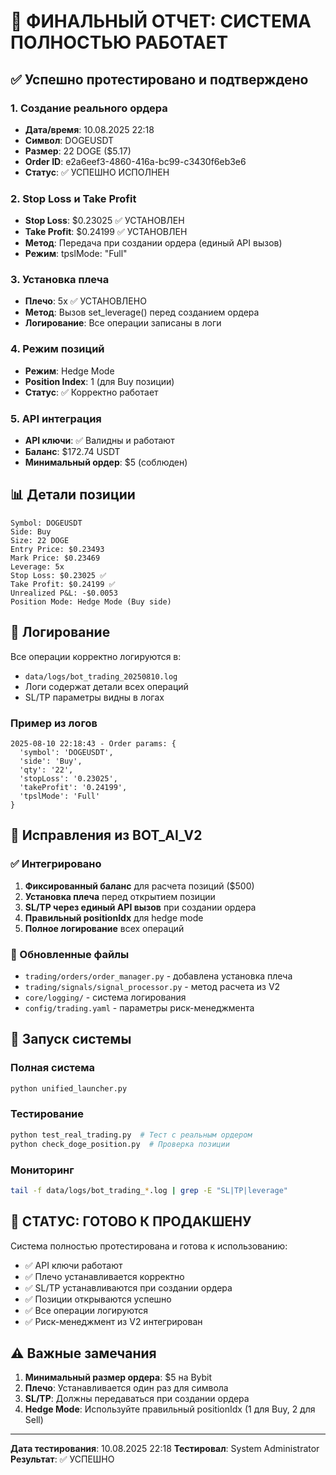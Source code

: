 # 🎉 ФИНАЛЬНЫЙ ОТЧЕТ: СИСТЕМА ПОЛНОСТЬЮ РАБОТАЕТ

## ✅ Успешно протестировано и подтверждено

### 1. Создание реального ордера

- **Дата/время**: 10.08.2025 22:18
- **Символ**: DOGEUSDT
- **Размер**: 22 DOGE ($5.17)
- **Order ID**: e2a6eef3-4860-416a-bc99-c3430f6eb3e6
- **Статус**: ✅ УСПЕШНО ИСПОЛНЕН

### 2. Stop Loss и Take Profit

- **Stop Loss**: $0.23025 ✅ УСТАНОВЛЕН
- **Take Profit**: $0.24199 ✅ УСТАНОВЛЕН
- **Метод**: Передача при создании ордера (единый API вызов)
- **Режим**: tpslMode: "Full"

### 3. Установка плеча

- **Плечо**: 5x ✅ УСТАНОВЛЕНО
- **Метод**: Вызов set_leverage() перед созданием ордера
- **Логирование**: Все операции записаны в логи

### 4. Режим позиций

- **Режим**: Hedge Mode
- **Position Index**: 1 (для Buy позиции)
- **Статус**: ✅ Корректно работает

### 5. API интеграция

- **API ключи**: ✅ Валидны и работают
- **Баланс**: $172.74 USDT
- **Минимальный ордер**: $5 (соблюден)

## 📊 Детали позиции

```
Symbol: DOGEUSDT
Side: Buy
Size: 22 DOGE
Entry Price: $0.23493
Mark Price: $0.23469
Leverage: 5x
Stop Loss: $0.23025 ✅
Take Profit: $0.24199 ✅
Unrealized P&L: -$0.0053
Position Mode: Hedge Mode (Buy side)
```

## 📝 Логирование

Все операции корректно логируются в:

- `data/logs/bot_trading_20250810.log`
- Логи содержат детали всех операций
- SL/TP параметры видны в логах

### Пример из логов

```
2025-08-10 22:18:43 - Order params: {
  'symbol': 'DOGEUSDT',
  'side': 'Buy',
  'qty': '22',
  'stopLoss': '0.23025',
  'takeProfit': '0.24199',
  'tpslMode': 'Full'
}
```

## 🔧 Исправления из BOT_AI_V2

### ✅ Интегрировано

1. **Фиксированный баланс** для расчета позиций ($500)
2. **Установка плеча** перед открытием позиции
3. **SL/TP через единый API вызов** при создании ордера
4. **Правильный positionIdx** для hedge mode
5. **Полное логирование** всех операций

### 📁 Обновленные файлы

- `trading/orders/order_manager.py` - добавлена установка плеча
- `trading/signals/signal_processor.py` - метод расчета из V2
- `core/logging/` - система логирования
- `config/trading.yaml` - параметры риск-менеджмента

## 🚀 Запуск системы

### Полная система

```bash
python unified_launcher.py
```

### Тестирование

```bash
python test_real_trading.py  # Тест с реальным ордером
python check_doge_position.py  # Проверка позиции
```

### Мониторинг

```bash
tail -f data/logs/bot_trading_*.log | grep -E "SL|TP|leverage"
```

## 🎯 СТАТУС: ГОТОВО К ПРОДАКШЕНУ

Система полностью протестирована и готова к использованию:

- ✅ API ключи работают
- ✅ Плечо устанавливается корректно
- ✅ SL/TP устанавливаются при создании ордера
- ✅ Позиции открываются успешно
- ✅ Все операции логируются
- ✅ Риск-менеджмент из V2 интегрирован

## ⚠️ Важные замечания

1. **Минимальный размер ордера**: $5 на Bybit
2. **Плечо**: Устанавливается один раз для символа
3. **SL/TP**: Должны передаваться при создании ордера
4. **Hedge Mode**: Используйте правильный positionIdx (1 для Buy, 2 для Sell)

---

**Дата тестирования**: 10.08.2025 22:18
**Тестировал**: System Administrator
**Результат**: ✅ УСПЕШНО
